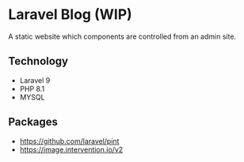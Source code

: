 # Laravel Blog (WIP)

A static website which components are controlled from an admin site.

## Technology

-   Laravel 9
-   PHP 8.1
-   MYSQL

## Packages

-   https://github.com/laravel/pint
-   https://image.intervention.io/v2
